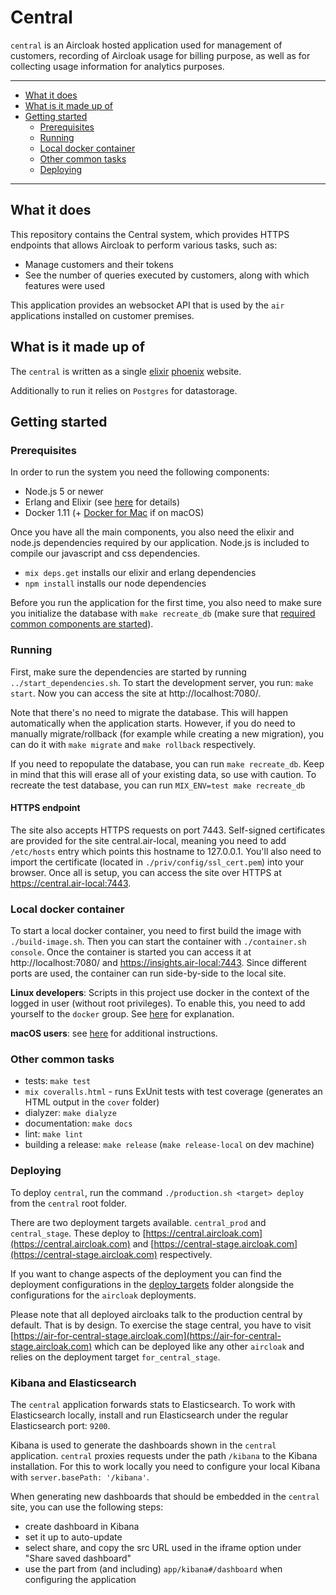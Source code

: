 # Central

`central` is an Aircloak hosted application used for management of customers,
recording of Aircloak usage for billing purpose, as well as for collecting usage
information for analytics purposes.


----------------------

- [What it does](#what-it-does)
- [What is it made up of](#what-is-it-made-up-of)
- [Getting started](#getting-started)
    - [Prerequisites](#prerequisites)
    - [Running](#running)
    - [Local docker container](#local-docker-container)
    - [Other common tasks](#other-common-tasks)
    - [Deploying](#deploying)

----------------------

## What it does

This repository contains the Central system, which provides HTTPS endpoints that allows Aircloak
to perform various tasks, such as:

- Manage customers and their tokens
- See the number of queries executed by customers, along with which features were used

This application provides an websocket API that is used by the `air` applications installed
on customer premises.


## What is it made up of

The `central` is written as a single [elixir](elixir-lang.org/) [phoenix](www.phoenixframework.org) website.

Additionally to run it relies on `Postgres` for datastorage.


## Getting started

### Prerequisites

In order to run the system you need the following components:

- Node.js 5 or newer
- Erlang and Elixir (see [here](../README.md#prerequisites) for details)
- Docker 1.11 (+ [Docker for Mac](https://docs.docker.com/docker-for-mac/) if on macOS)

Once you have all the main components, you also need the elixir and node.js dependencies required by our
application. Node.js is included to compile our javascript and css dependencies.

- `mix deps.get` installs our elixir and erlang dependencies
- `npm install` installs our node dependencies

Before you run the application for the first time, you also need to make sure you initialize the database
with `make recreate_db`
(make sure that [required common components are started](../README.md#starting-the-required-components)).


### Running

First, make sure the dependencies are started by running `../start_dependencies.sh`.
To start the development server, you run: `make start`.
Now you can access the site at http://localhost:7080/.

Note that there's no need to migrate the database. This will happen automatically when the application starts.
However, if you do need to manually migrate/rollback (for example while creating a new migration), you can do
it with `make migrate` and `make rollback` respectively.

If you need to repopulate the database, you can run `make recreate_db`. Keep in mind that this will erase all
of your existing data, so use with caution. To recreate the test database, you can run `MIX_ENV=test make recreate_db`

#### HTTPS endpoint

The site also accepts HTTPS requests on port 7443. Self-signed certificates are provided for the site central.air-local, meaning you need to add `/etc/hosts` entry which points this hostname to 127.0.0.1. You'll also need to import the certificate (located in `./priv/config/ssl_cert.pem`) into your browser. Once all is setup, you can access the site over HTTPS at https://central.air-local:7443.

### Local docker container

To start a local docker container, you need to first build the image with `./build-image.sh`. Then you can start the container with `./container.sh console`. Once the container is started you can access it at http://localhost:7080/ and https://insights.air-local:7443. Since different ports are used, the container can run side-by-side to the local site.

__Linux developers__: Scripts in this project use docker in the context of the logged in user (without root
privileges). To enable this, you need to add yourself to the `docker` group. See
[here](http://askubuntu.com/a/477554) for explanation.

__macOS users__: see [here](../macos_docker.md) for additional instructions.

### Other common tasks

- tests: `make test`
- `mix coveralls.html` - runs ExUnit tests with test coverage (generates an HTML output in the `cover` folder)
- dialyzer: `make dialyze`
- documentation: `make docs`
- lint: `make lint`
- building a release: `make release` (`make release-local` on dev machine)

### Deploying

To deploy `central`, run the command `./production.sh <target> deploy` from the `central` root folder.

There are two deployment targets available. `central_prod` and `central_stage`. These deploy to
[https://central.aircloak.com](https://central.aircloak.com) and
[https://central-stage.aircloak.com](https://central-stage.aircloak.com) respectively.

If you want to change aspects of the deployment you can find the deployment configurations in the
[deploy_targets](../deploy_targets) folder alongside the configurations for the `aircloak` deployments.

Please note that all deployed aircloaks talk to the production central by default. That is by design.
To exercise the stage central, you have to visit [https://air-for-central-stage.aircloak.com](https://air-for-central-stage.aircloak.com)
which can be deployed like any other `aircloak` and relies on the deployment target `for_central_stage`.

### Kibana and Elasticsearch

The `central` application forwards stats to Elasticsearch. To work with Elasticsearch locally, install
and run Elasticsearch under the regular Elasticsearch port: `9200`.

Kibana is used to generate the dashboards shown in the `central` application.
`central` proxies requests under the path `/kibana` to the Kibana installation. For this to work locally
you need to configure your local Kibana with `server.basePath: '/kibana'`.

When generating new dashboards that should be embedded in the `central` site, you can use the following steps:

- create dashboard in Kibana
- set it up to auto-update
- select share, and copy the src URL used in the iframe option under "Share saved dashboard"
- use the part from (and including) `app/kibana#/dashboard` when configuring the application
